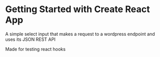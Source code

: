 # Getting Started with Create React App

A simple select input that makes a request to a wordpress endpoint and uses its JSON REST API

Made for testing react hooks